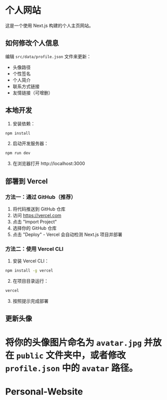 
# 个人网站

这是一个使用 Next.js 构建的个人主页网站。

## 如何修改个人信息

编辑 `src/data/profile.json` 文件来更新：
- 头像路径
- 个性签名
- 个人简介
- 联系方式链接
- 友情链接（可增删）

## 本地开发

1. 安装依赖：
```bash
npm install
```

2. 启动开发服务器：
```bash
npm run dev
```

3. 在浏览器打开 http://localhost:3000

## 部署到 Vercel

### 方法一：通过 GitHub（推荐）

1. 将代码推送到 GitHub 仓库
2. 访问 https://vercel.com
3. 点击 "Import Project"
4. 选择你的 GitHub 仓库
5. 点击 "Deploy" - Vercel 会自动检测 Next.js 项目并部署

### 方法二：使用 Vercel CLI

1. 安装 Vercel CLI：
```bash
npm install -g vercel
```

2. 在项目目录运行：
```bash
vercel
```

3. 按照提示完成部署

## 更新头像

将你的头像图片命名为 `avatar.jpg` 并放在 `public` 文件夹中，或者修改 `profile.json` 中的 `avatar` 路径。
=======
# Personal-Website

